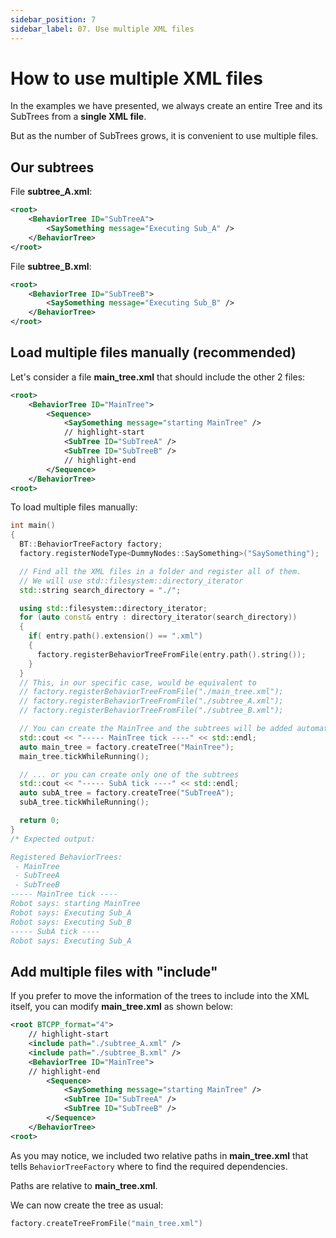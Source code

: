 ```yaml
---
sidebar_position: 7
sidebar_label: 07. Use multiple XML files
---
```


# How to use multiple XML files

In the examples we have presented, we always create an entire Tree
and its SubTrees from a **single XML file**.

But as the number of SubTrees grows, it is convenient to use multiple files.

## Our subtrees

File **subtree_A.xml**:

``` xml
<root>
    <BehaviorTree ID="SubTreeA">
        <SaySomething message="Executing Sub_A" />
    </BehaviorTree>
</root>
```

File **subtree_B.xml**:

``` xml 
<root>
    <BehaviorTree ID="SubTreeB">
        <SaySomething message="Executing Sub_B" />
    </BehaviorTree>
</root>
```

## Load multiple files manually (recommended)

Let's consider a file **main_tree.xml** that should include the other 2 files:

``` xml 
<root>
    <BehaviorTree ID="MainTree">
        <Sequence>
            <SaySomething message="starting MainTree" />
            // highlight-start
            <SubTree ID="SubTreeA" />
            <SubTree ID="SubTreeB" />
            // highlight-end
        </Sequence>
    </BehaviorTree>
<root>
```

To load multiple files manually:

``` cpp
int main()
{
  BT::BehaviorTreeFactory factory;
  factory.registerNodeType<DummyNodes::SaySomething>("SaySomething");

  // Find all the XML files in a folder and register all of them.
  // We will use std::filesystem::directory_iterator
  std::string search_directory = "./";

  using std::filesystem::directory_iterator;
  for (auto const& entry : directory_iterator(search_directory)) 
  {
    if( entry.path().extension() == ".xml")
    {
      factory.registerBehaviorTreeFromFile(entry.path().string());
    }
  }
  // This, in our specific case, would be equivalent to
  // factory.registerBehaviorTreeFromFile("./main_tree.xml");
  // factory.registerBehaviorTreeFromFile("./subtree_A.xml");
  // factory.registerBehaviorTreeFromFile("./subtree_B.xml");

  // You can create the MainTree and the subtrees will be added automatically.
  std::cout << "----- MainTree tick ----" << std::endl;
  auto main_tree = factory.createTree("MainTree");
  main_tree.tickWhileRunning();

  // ... or you can create only one of the subtrees
  std::cout << "----- SubA tick ----" << std::endl;
  auto subA_tree = factory.createTree("SubTreeA");
  subA_tree.tickWhileRunning();

  return 0;
}
/* Expected output:

Registered BehaviorTrees:
 - MainTree
 - SubTreeA
 - SubTreeB
----- MainTree tick ----
Robot says: starting MainTree
Robot says: Executing Sub_A
Robot says: Executing Sub_B
----- SubA tick ----
Robot says: Executing Sub_A
```

## Add multiple files with "include"

If you prefer to move the information of the trees
to include into the XML itself, you can modify **main_tree.xml** as shown below:


``` xml
<root BTCPP_format="4">
    // highlight-start
    <include path="./subtree_A.xml" />
    <include path="./subtree_B.xml" />
    <BehaviorTree ID="MainTree">
    // highlight-end
        <Sequence>
            <SaySomething message="starting MainTree" />
            <SubTree ID="SubTreeA" />
            <SubTree ID="SubTreeB" />
        </Sequence>
    </BehaviorTree>
<root>
```

As you may notice, we included two relative paths in **main_tree.xml**
that tells `BehaviorTreeFactory` where to find the required dependencies.

Paths are relative to **main_tree.xml**.

We can now create the tree as usual:

``` cpp
factory.createTreeFromFile("main_tree.xml")
```



